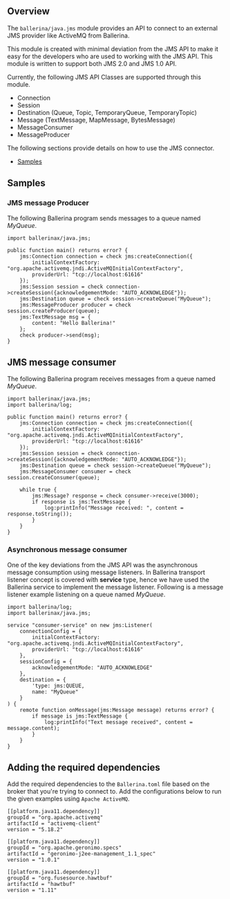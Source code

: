 ## Overview

The `ballerina/java.jms` module provides an API to connect to an external JMS provider like ActiveMQ from Ballerina.

This module is created with minimal deviation from the JMS API to make it easy for the developers who are used to working 
 with the JMS API. This module is written to support both JMS 2.0 and JMS 1.0 API. 
 
Currently, the following JMS API Classes are supported through this module.
 
 - Connection
 - Session
 - Destination (Queue, Topic, TemporaryQueue, TemporaryTopic)
 - Message (TextMessage, MapMessage, BytesMessage)
 - MessageConsumer
 - MessageProducer
 
 The following sections provide details on how to use the JMS connector.
 
 - [Samples](#samples)

## Samples

### JMS message Producer

The following Ballerina program sends messages to a queue named *MyQueue*.

```ballerina
import ballerinax/java.jms;

public function main() returns error? {
    jms:Connection connection = check jms:createConnection({
        initialContextFactory: "org.apache.activemq.jndi.ActiveMQInitialContextFactory",
        providerUrl: "tcp://localhost:61616"
    });
    jms:Session session = check connection->createSession({acknowledgementMode: "AUTO_ACKNOWLEDGE"});
    jms:Destination queue = check session->createQueue("MyQueue");
    jms:MessageProducer producer = check session.createProducer(queue);
    jms:TextMessage msg = {
        content: "Hello Ballerina!"
    };
    check producer->send(msg);
}
```

## JMS message consumer
The following Ballerina program receives messages from a queue named *MyQueue*.
```ballerina
import ballerinax/java.jms;
import ballerina/log;

public function main() returns error? {
    jms:Connection connection = check jms:createConnection({
        initialContextFactory: "org.apache.activemq.jndi.ActiveMQInitialContextFactory",
        providerUrl: "tcp://localhost:61616"
    });
    jms:Session session = check connection->createSession({acknowledgementMode: "AUTO_ACKNOWLEDGE"});
    jms:Destination queue = check session->createQueue("MyQueue");
    jms:MessageConsumer consumer = check session.createConsumer(queue);

    while true {
        jms:Message? response = check consumer->receive(3000);
        if response is jms:TextMessage {
            log:printInfo("Message received: ", content = response.toString());
        }
    }
}
```

### Asynchronous message consumer

One of the key deviations from the JMS API was the asynchronous message consumption using message listeners. In 
Ballerina transport listener concept is covered with **service** type, hence we have used the Ballerina service to 
implement the message listener. Following is a message listener example listening on a queue named *MyQueue*.

```ballerina
import ballerina/log;
import ballerinax/java.jms;

service "consumer-service" on new jms:Listener(
    connectionConfig = {
        initialContextFactory: "org.apache.activemq.jndi.ActiveMQInitialContextFactory",
        providerUrl: "tcp://localhost:61616"
    },
    sessionConfig = {
        acknowledgementMode: "AUTO_ACKNOWLEDGE"
    },
    destination = {
        'type: jms:QUEUE,
        name: "MyQueue"
    }
) {
    remote function onMessage(jms:Message message) returns error? {
        if message is jms:TextMessage {
            log:printInfo("Text message received", content = message.content);
        }
    }
}
```

## Adding the required dependencies 

Add the required dependencies to the `Ballerina.toml` file based on the broker that you're trying to connect to. 
Add the configurations below to run the given examples using `Apache ActiveMQ`. 

```
[[platform.java11.dependency]]
groupId = "org.apache.activemq"
artifactId = "activemq-client"
version = "5.18.2"

[[platform.java11.dependency]]
groupId = "org.apache.geronimo.specs"
artifactId = "geronimo-j2ee-management_1.1_spec"
version = "1.0.1"

[[platform.java11.dependency]]
groupId = "org.fusesource.hawtbuf"
artifactId = "hawtbuf"
version = "1.11"
```
